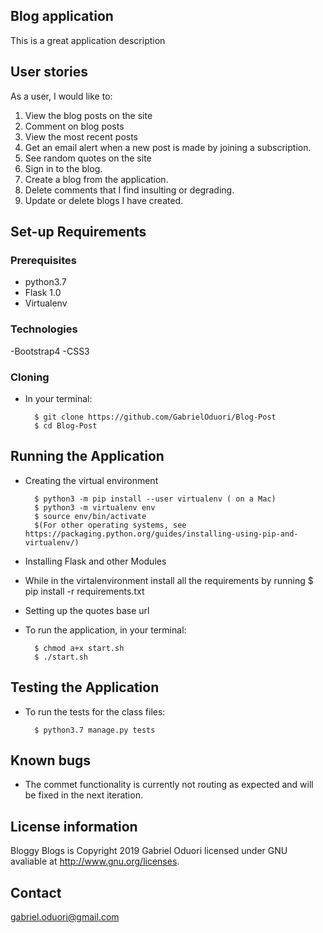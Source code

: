 ## Blog application

This is a great application description


## User stories

As a user, I would like to:

1. View the blog posts on the site
2. Comment on blog posts
3. View the most recent posts
4. Get an email alert when a new post is made by joining a subscription.
5. See random quotes on the site
6. Sign in to the blog.
7. Create a blog from the application.
8. Delete comments that I find insulting or degrading.
9. Update or delete blogs I have created.


## Set-up Requirements

### Prerequisites
* python3.7
* Flask 1.0
* Virtualenv


### Technologies

-Bootstrap4
-CSS3

### Cloning
* In your terminal:
        
        $ git clone https://github.com/GabrielOduori/Blog-Post
        $ cd Blog-Post

## Running the Application
* Creating the virtual environment

        $ python3 -m pip install --user virtualenv ( on a Mac)
        $ python3 -m virtualenv env
        $ source env/bin/activate
        $(For other operating systems, see https://packaging.python.org/guides/installing-using-pip-and-virtualenv/)
        
* Installing Flask and other Modules
- While in the virtalenvironment install all the requirements by running 
$ pip install -r requirements.txt

        
* Setting up the quotes base url

        
* To run the application, in your terminal:

        $ chmod a+x start.sh
        $ ./start.sh
        
## Testing the Application
* To run the tests for the class files:

        $ python3.7 manage.py tests

## Known bugs
* The commet functionality is currently not routing as expected and will be fixed in the next iteration.    
        

## License information

Bloggy Blogs is Copyright 2019 Gabriel Oduori licensed under GNU avaliable at http://www.gnu.org/licenses.

## Contact

gabriel.oduori@gmail.com
